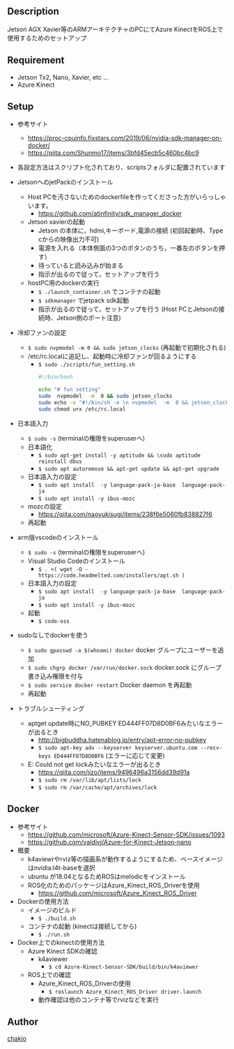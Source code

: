 ## Description
Jetson AGX Xavier等のARMアーキテクチャのPCにてAzure KinectをROS上で使用するためのセットアップ

## Requirement
* Jetson Tx2, Nano, Xavier, etc ...
* Azure Kinect

## Setup
* 参考サイト
    * https://proc-cpuinfo.fixstars.com/2019/06/nvidia-sdk-manager-on-docker/
    * https://qiita.com/Shunmo17/items/3bfd45ecb5c460bc4bc9
* 各設定方法はスクリプト化されており、scriptsフォルダに配置されています
* JetsonへのjetPackのインストール
    * Host PCを汚さないためのdockerfileを作ってくださった方がいらっしゃいます。
        * https://github.com/atinfinity/sdk_manager_docker
    * Jetson xavierの起動
        * Jetson の本体に，hdmi,キーボード,電源の接続 (初回起動時、Type cからの映像出力不可)
        * 電源を入れる（本体側面の3つのボタンのうち，一番左のボタンを押す）
        * 待っていると読み込みが始まる
        * 指示が出るので従って，セットアップを行う
    * hostPC用のdockerの実行
        * `$ ./launch_container.sh` でコンテナの起動
        * `$ sdkmanager` でjetpack sdk起動
        * 指示が出るので従って，セットアップを行う (Host PCとJetsonの接続時、Jetson側のポート注意)
* 冷却ファンの設定
    * `$ sudo nvpmodel -m 0 && sudo jetson_clocks` (再起動で初期化される)
    *  /etc/rc.localに追記し、起動時に冷却ファンが回るようにする
        * `$ sudo ./scripts/fun_setting.sh`
            ```sh:fun_setting.sh
            #!/bin/bash

            echo "# fun setting"
            sudo  nvpmodel  -m  0 && sudo jetson_clocks
            sudo echo -e "#!/bin/sh -e \n nvpmodel  -m  0 && jetson_clocks \n exit 0" > /etc/rc.local
            sudo chmod u+x /etc/rc.local
            ```

* 日本語入力
    * `$ sudo -s` (terminalの権限をsuperuserへ)
    * 日本語化
        * `$ sudo apt-get install -y aptitude && \sudo aptitude reinstall dbus`
        * `$ sudo apt autoremove && apt-get update && apt-get upgrade`
    * 日本語入力の設定
        * `$ sudo apt install  -y language-pack-ja-base  language-pack-ja`
		* `$ sudo apt install -y ibus-mozc`
    * mozcの設定
        * https://qiita.com/naoyukisugi/items/238f6e5060fb838827f6
    * 再起動

* arm版vscodeのインストール
    * `$ sudo -s` (terminalの権限をsuperuserへ)
    * Visual Studio Codeのインストール
        * `$ . <( wget -O - https://code.headmelted.com/installers/apt.sh ) `
    * 日本語入力の設定
        * `$ sudo apt install  -y language-pack-ja-base  language-pack-ja`
		* `$ sudo apt install -y ibus-mozc`
    * 起動
        * `$ code-oss`

* sudoなしでdockerを使う
    * `$ sudo gpasswd -a $(whoami) docker` docker グループにユーザーを追加
   	* `$ sudo chgrp docker /var/run/docker.sock` docker.sock にグループ書き込み権限を付与
   	* `$ sudo service docker restart` Docker daemon を再起動
  	* 再起動

* トラブルシューティング
    * aptget update時にNO_PUBKEY ED444FF07D8D0BF6みたいなエラーが出るとき
        * http://bigbuddha.hatenablog.jp/entry/apt-error-no-pubkey
        * `$ sudo apt-key adv --keyserver keyserver.ubuntu.com --recv-keys ED444FF07D8D0BF6` (エラーに応じて変更) 
	* E: Could not get lockみたいなエラーが出るとき
		* https://qiita.com/jizo/items/9496496a3156dd39d91a
        * `$ sudo rm /var/lib/apt/lists/lock`
        * `$ sudo rm /var/cache/apt/archives/lock`

## Docker
* 参考サイト
    * https://github.com/microsoft/Azure-Kinect-Sensor-SDK/issues/1093
    * https://github.com/valdivj/Azure-for-Kinect-Jetson-nano
* 概要
    * k4aviewrやrviz等の描画系が動作するようにするため、ベースイメージはnvidia:l4t-baseを選択
    * ubuntu が18.04となるためROSはmelodicをインストール
    * ROS化のためのパッケージはAzure_Kinect_ROS_Driverを使用
        * https://github.com/microsoft/Azure_Kinect_ROS_Driver
* Dockerの使用方法
    * イメージのビルド
        * `$ ./build.sh`
    * コンテナの起動 (kinectは接続してから)
        * `$ ./run.sh`
* Docker上でのkinectの使用方法
    * Azure Kinect SDKの確認
        * k4aviewer
            * `$ cd Azure-Kinect-Sensor-SDK/build/bin/k4aviewer`
    * ROS上での確認
        * Azure_Kinect_ROS_Driverの使用
            * `$ roslaunch Azure_Kinect_ROS_Driver driver.launch`
        * 動作確認は他のコンテナ等でrvizなどを実行

## Author
[chakio](https://github.com/chakio)